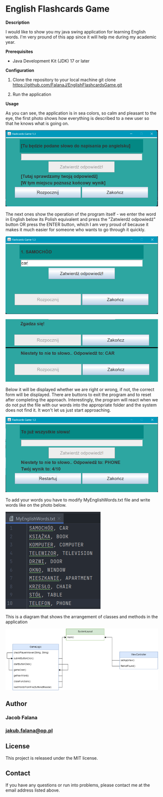 # English Flashcards Game

**Description**

I would like to show you my java swing application for learning English words. I'm very pround of this app since it will help me during my academic year.

**Prerequisites**
-   Java Development Kit (JDK) 17 or later

**Configuration** 

 1. Clone the repository to your local machine
    git clone https://github.com/FalanaJ/EnglishFlashcardsGame.git
    
2. Run the application

**Usage**

As you can see, the application is in sea colors, so calm and pleasant to the eye, the first photo shows how everything is described to a new user so that he knows what is going on.

![app1](images/app1.png)

The next ones show the operation of the program itself - we enter the word in English below its Polish equivalent and press the "Zatwierdź odpowiedź" button OR press the ENTER button, which I am very proud of because it makes it much easier for someone who wants to go through it quickly.

![app2](images/app2.png)

![app3](images/app3.png)

Below it will be displayed whether we are right or wrong, if not, the correct form will be displayed.  There are buttons to exit the program and to reset after completing the approach.  Interestingly, the program will react when we do not put the file with our words into the appropriate folder and the system does not find it.  It won't let us just start approaching.

![app4](images/app4.png)

To add your words you have to modify MyEnglishWords.txt file and write words like on the photo below.

![mewtxt](images/MEWTXT.png)

This is a diagram that shows the arrangement of classes and methods in the application

![diagram](images/DiagramFlashcards.png)

## Author
### Jacob Falana
### jakub.falana@op.pl

## License
This project is released under the MIT license.

## Contact
If you have any questions or run into problems, please contact me at the email address listed above.
